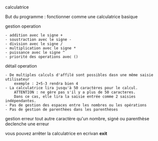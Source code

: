 calculatrice

But du programme : fonctionner comme une calculatrice basique

gestion operation

    - addition avec le signe +
    - soustraction avec le signe -
    - division avec le signe /
    - multiplication avec le signe * 
    - puissance avec le signe ^
    - priorité des operations avec ()

détail operation

    - De multiples calculs d'affilé sont possibles dasn une même saisie utilisateur
        exemple : 2+5-3 rendra bien 4
    - La calculatrice lira jusqu'à 50 caractères pour le calcul. 
        ATTENTION : ne gère pas s'il y a plus de 50 caracteres. 
        Dans ce cas, elle lira la saisie entrée comme 2 saisies indépendantes.
    - Pas de gestion des espaces entre les nombres ou les opérations
    - Pas de gestion de parenthèes dans les parenthèses

gestion erreur
tout autre caractère qu'un nombre, signé ou parenthèse declenche une erreur

vous pouvez arrêter la calculatrice en ecrivan **exit**
